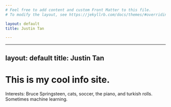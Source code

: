 ```yaml
---
# Feel free to add content and custom Front Matter to this file.
# To modify the layout, see https://jekyllrb.com/docs/themes/#overriding-theme-defaults

layout: default
title: Justin Tan

---
```


---
layout: default
title: Justin Tan
---
<div class="blurb">
	<h1>This is my cool info site.</h1>
	<p>Interests: Bruce Springsteen, cats, soccer, the piano, and turkish rolls. Sometimes machine learning.</p>
</div><!-- /.blurb -->